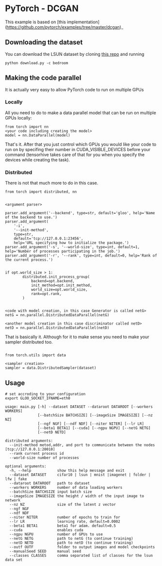 # PyTorch - DCGAN

This example is based on [this implementation] (https://github.com/pytorch/examples/tree/master/dcgan)_


## Downloading the dataset

You can download the LSUN dataset by cloning [this repo](https://github.com/fyu/lsun) and running
```
python download.py -c bedroom
```

## Making the code parallel

It is actually very easy to allow PyTorch code to run on multiple GPUs

### Locally

All you need to do to make a data parallel model that can be run on multiple GPUs locally:
```
from torch import nn
<your code including creating the model>
model = nn.DataParallel(model)
```
That's it. After that you just control which GPUs you would like your code to run on by specifing their number in CUDA_VISIBLE_DEVICES before your command (tensorhive takes care of that for you when you specify the devices while creating the task).

### Distributed

There is not that much more to do in this case.

```
from torch import distributed, nn


<argument parser>

parser.add_argument('--backend', type=str, default='gloo', help='Name of the backend to use.')
parser.add_argument(
    '-i',
    '--init-method',
    type=str,
    default='tcp://127.0.0.1:23456',
    help='URL specifying how to initialize the package.')
parser.add_argument('-s', '--world-size', type=int, default=1, help='Number of processes participating in the job.')
parser.add_argument('-r', '--rank', type=int, default=0, help='Rank of the current process.')


if opt.world_size > 1:
        distributed.init_process_group(
            backend=opt.backend,
            init_method=opt.init_method,
            world_size=opt.world_size,
            rank=opt.rank,
        )


<code with model creation, in this case Generator is called netG>
netG = nn.parallel.DistributedDataParallel(netG)

<another model creation in this case discriminator called netD>
netD = nn.parallel.DistributedDataParallel(netD)
```

That is basically it.
Although for it to make sense you need to make your sampler distributed too.

```

from torch.utils import data

<sampler creation>
sampler = data.DistributedSampler(dataset)
```


## Usage
```
# set accroding to your configuration
export GLOO_SOCKET_IFNAME=eth0 
```

```
usage: main.py [-h] --dataset DATASET --dataroot DATAROOT [--workers WORKERS]
               [--batchSize BATCHSIZE] [--imageSize IMAGESIZE] [--nz NZ]
               [--ngf NGF] [--ndf NDF] [--niter NITER] [--lr LR]
               [--beta1 BETA1] [--cuda] [--ngpu NGPU] [--netG NETG]
               [--netD NETD]

distributed arguments:
  --init-method metod,addr, and port to communicate between the nodes [tcp://127.0.0.1:20010]
  --rank current process id
  --world-size number of processes 

optional arguments:
  -h, --help            show this help message and exit
  --dataset DATASET     cifar10 | lsun | mnist |imagenet | folder | lfw | fake
  --dataroot DATAROOT   path to dataset
  --workers WORKERS     number of data loading workers
  --batchSize BATCHSIZE input batch size
  --imageSize IMAGESIZE the height / width of the input image to network
  --nz NZ               size of the latent z vector
  --ngf NGF
  --ndf NDF
  --niter NITER         number of epochs to train for
  --lr LR               learning rate, default=0.0002
  --beta1 BETA1         beta1 for adam. default=0.5
  --cuda                enables cuda
  --ngpu NGPU           number of GPUs to use
  --netG NETG           path to netG (to continue training)
  --netD NETD           path to netD (to continue training)
  --outf OUTF           folder to output images and model checkpoints
  --manualSeed SEED     manual seed
  --classes CLASSES     comma separated list of classes for the lsun data set


```
